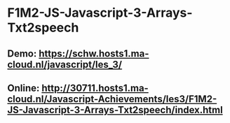 # F1M2-JS-Javascript-3-Arrays-Txt2speech

## Demo:  https://schw.hosts1.ma-cloud.nl/javascript/les_3/
## Online: http://30711.hosts1.ma-cloud.nl/Javascript-Achievements/les3/F1M2-JS-Javascript-3-Arrays-Txt2speech/index.html